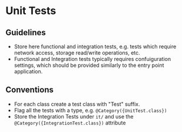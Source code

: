 Unit Tests
==========

## Guidelines

* Store here functional and integration tests, e.g. tests which require network
  access, storage read/write operations, etc.
* Functional and Integration tests typically requires confuiguration settings,
  which should be provided similarly to the entry point application.

## Conventions

* For each class create a test class with "Test" suffix.
* Flag all the tests with a type, e.g. `@Category({UnitTest.class})`
* Store the Integration Tests under `it/` and use the
  `@Category({IntegrationTest.class})` attribute
